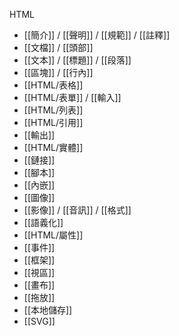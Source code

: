 HTML
- [[簡介]] / [[聲明]] / [[規範]] / [[註釋]]
- [[文檔]] / [[頭部]]
- [[文本]] / [[標題]] / [[段落]]
- [[區塊]] / [[行內]]
- [[HTML/表格]]
- [[HTML/表單]] / [[輸入]]
- [[HTML/列表]]
- [[HTML/引用]]
- [[輸出]]
- [[HTML/實體]]
- [[鏈接]]
- [[腳本]]
- [[內嵌]]
- [[圖像]]
- [[影像]] / [[音訊]] / [[格式]]
- [[語義化]]
- [[HTML/屬性]]
- [[事件]]
- [[框架]]
- [[視區]]
- [[畫布]]
- [[拖放]]
- [[本地儲存]]
- [[SVG]]